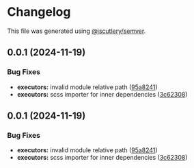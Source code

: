 # Changelog

This file was generated using [@jscutlery/semver](https://github.com/jscutlery/semver).

## 0.0.1 (2024-11-19)


### Bug Fixes

* **executors:** invalid module relative path ([95a8241](https://github.com/RedHatInsights/frontend-components/commit/95a82418a328d825545de9542973d9c57fd6260e))
* **executors:** scss importer for inner dependencies ([3c62308](https://github.com/RedHatInsights/frontend-components/commit/3c623083e0c098ba1dfbdd6e9df0bb5ec4e1a2c6))

## 0.0.1 (2024-11-19)


### Bug Fixes

* **executors:** invalid module relative path ([95a8241](https://github.com/Hyperkid123/frontend-components/commit/95a82418a328d825545de9542973d9c57fd6260e))
* **executors:** scss importer for inner dependencies ([3c62308](https://github.com/Hyperkid123/frontend-components/commit/3c623083e0c098ba1dfbdd6e9df0bb5ec4e1a2c6))
